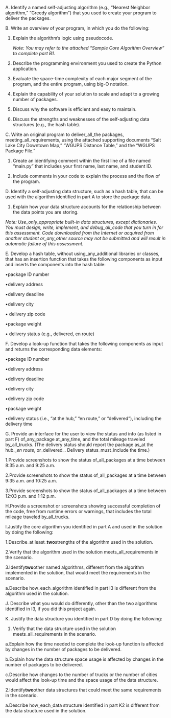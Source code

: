 A. Identify a named self-adjusting algorithm (e.g., “Nearest Neighbor algorithm,” “Greedy algorithm”) that you used to create your program to deliver the packages. 

B. Write an overview of your program, in which you do the following:
1. Explain the algorithm’s logic using pseudocode.

   _Note: You may refer to the attached “Sample Core Algorithm Overview” to complete part B1._

2. Describe the programming environment you used to create the Python application.

3. Evaluate the space-time complexity of each major segment of the program, and the entire program, using big-O notation.

4. Explain the capability of your solution to scale and adapt to a growing number of packages.

5. Discuss why the software is efficient and easy to maintain.

6. Discuss the strengths and weaknesses of the self-adjusting data structures (e.g., the hash table).

C. Write an original program to deliver_all_the packages, meeting_all_requirements, using the attached supporting documents “Salt Lake City Downtown Map,” “WGUPS Distance Table,” and the “WGUPS Package File.”

1. Create an identifying comment within the first line of a file named “main.py” that includes your first name, last name, and student ID.

2. Include comments in your code to explain the process and the flow of the program.

D. Identify a self-adjusting data structure, such as a hash table, that can be used with the algorithm identified in part A to store the package data.

1. Explain how your data structure accounts for the relationship between the data points you are storing.

_Note: Use_only_appropriate built-in data structures, except dictionaries. You must design, write, implement, and debug_all_code that you turn in for this assessment. Code downloaded from the Internet or acquired from another student or_any_other source may not be submitted and will result in automatic failure of this assessment._

E. Develop a hash table, without using_any_additional libraries or classes, that has an insertion function that takes the following components as input and inserts the components into the hash table:

•package ID number

•delivery address

•delivery deadline

•delivery city

•  delivery zip code

•package weight

•  delivery status (e.g., delivered, en route)

F. Develop a look-up function that takes the following components as input and returns the corresponding data elements:

•package ID number

•delivery address

•delivery deadline

•delivery city

•delivery zip code

•package weight

•delivery status (i.e., “at the hub,” “en route,” or “delivered”), including the delivery time

G. Provide an interface for the user to view the status and info (as listed in part F) of_any_package at_any_time, and the total mileage traveled by_all_trucks. (The delivery status should report the package as_at the hub_,_en route_, or_delivered_. Delivery status_must_include the time.)

1.Provide screenshots to show the status of_all_packages at a time between 8:35 a.m. and 9:25 a.m.

2.Provide screenshots to show the status of_all_packages at a time between 9:35 a.m. and 10:25 a.m.

3.Provide screenshots to show the status of_all_packages at a time between 12:03 p.m. and 1:12 p.m.

H.Provide a screenshot or screenshots showing successful completion of the code, free from runtime errors or warnings, that includes the total mileage traveled by_all_trucks.

I.Justify the core algorithm you identified in part A and used in the solution by doing the following:

1.Describe_at least_**two**strengths of the algorithm used in the solution.

2.Verify that the algorithm used in the solution meets_all_requirements in the scenario.

3.Identify**two**other named algorithms, different from the algorithm implemented in the solution, that would meet the requirements in the scenario.

a.Describe how_each_algorithm identified in part I3 is different from the algorithm used in the solution.

J. Describe what you would do differently, other than the two algorithms identified in I3, if you did this project again.

K. Justify the data structure you identified in part D by doing the following:

1. Verify that the data structure used in the solution meets_all_requirements in the scenario.

a.Explain how the time needed to complete the look-up function is affected by changes in the number of packages to be delivered.

b.Explain how the data structure space usage is affected by changes in the number of packages to be delivered.

c.Describe how changes to the number of trucks or the number of cities would affect the look-up time and the space usage of the data structure.

2.Identify**two**other data structures that could meet the same requirements in the scenario.

a.Describe how_each_data structure identified in part K2 is different from the data structure used in the solution.